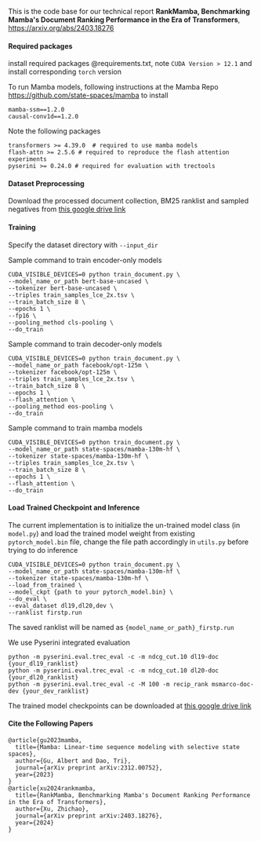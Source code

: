 This is the code base for our technical report <b>RankMamba, Benchmarking Mamba's Document Ranking Performance in the Era of Transformers</b>, https://arxiv.org/abs/2403.18276

#### Required packages
install required packages @requirements.txt, note `CUDA Version > 12.1` and install corresponding `torch` version

To run Mamba models, following instructions at the Mamba Repo https://github.com/state-spaces/mamba to install
```
mamba-ssm==1.2.0
causal-conv1d==1.2.0
```

Note the following packages
```
transformers >= 4.39.0  # required to use mamba models
flash-attn >= 2.5.6 # required to reproduce the flash attention experiments
pyserini >= 0.24.0 # required for evaluation with trectools
```

#### Dataset Preprocessing
Download the processed document collection, BM25 ranklist and sampled negatives from [this google drive link](https://drive.google.com/drive/folders/1-sHp9xTi5HdiVTHLcB7Uf00g3bpGN4F_?usp=sharing)


#### Training
Specify the dataset directory with `--input_dir`

Sample command to train encoder-only models
```
CUDA_VISIBLE_DEVICES=0 python train_document.py \
--model_name_or_path bert-base-uncased \
--tokenizer bert-base-uncased \
--triples train_samples_lce_2x.tsv \
--train_batch_size 8 \
--epochs 1 \
--fp16 \
--pooling_method cls-pooling \
--do_train 
```

Sample command to train decoder-only models
```
CUDA_VISIBLE_DEVICES=0 python train_document.py \
--model_name_or_path facebook/opt-125m \
--tokenizer facebook/opt-125m \
--triples train_samples_lce_2x.tsv \
--train_batch_size 8 \
--epochs 1 \
--flash_attention \
--pooling_method eos-pooling \
--do_train
```

Sample command to train mamba models 
```
CUDA_VISIBLE_DEVICES=0 python train_document.py \
--model_name_or_path state-spaces/mamba-130m-hf \
--tokenizer state-spaces/mamba-130m-hf \
--triples train_samples_lce_2x.tsv \
--train_batch_size 8 \
--epochs 1 \
--flash_attention \
--do_train
```


#### Load Trained Checkpoint and Inference
The current implementation is to initialize the un-trained model class (in `model.py`) and load the trained model weight from existing `pytorch_model.bin` file, change the file path accordingly in `utils.py` before trying to do inference
```
CUDA_VISIBLE_DEVICES=0 python train_document.py \
--model_name_or_path state-spaces/mamba-130m-hf \
--tokenizer state-spaces/mamba-130m-hf \
--load_from_trained \
--model_ckpt {path to your pytorch_model.bin} \
--do_eval \
--eval_dataset dl19,dl20,dev \
--ranklist firstp.run 
```
The saved ranklist will be named as `{model_name_or_path}_firstp.run`

We use Pyserini integrated evaluation
```
python -m pyserini.eval.trec_eval -c -m ndcg_cut.10 dl19-doc {your_dl19_ranklist}
python -m pyserini.eval.trec_eval -c -m ndcg_cut.10 dl20-doc {your_dl20_ranklist}
python -m pyserini.eval.trec_eval -c -M 100 -m recip_rank msmarco-doc-dev {your_dev_ranklist}
```

The trained model checkpoints can be downloaded at [this google drive link](https://drive.google.com/drive/folders/1nA4wz41t1smhdD9lNAK-pd06s6oyFiO6?usp=sharing)


#### Cite the Following Papers
```
@article{gu2023mamba,
  title={Mamba: Linear-time sequence modeling with selective state spaces},
  author={Gu, Albert and Dao, Tri},
  journal={arXiv preprint arXiv:2312.00752},
  year={2023}
}
@article{xu2024rankmamba,
  title={RankMamba, Benchmarking Mamba's Document Ranking Performance in the Era of Transformers},
  author={Xu, Zhichao},
  journal={arXiv preprint arXiv:2403.18276},
  year={2024}
}
```
